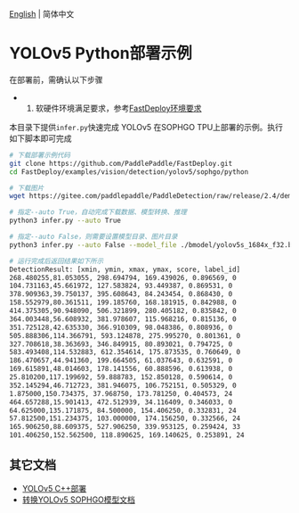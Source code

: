 [English](README.md) | 简体中文
# YOLOv5 Python部署示例

在部署前，需确认以下步骤

- 1. 软硬件环境满足要求，参考[FastDeploy环境要求](../../../../../../docs/cn/build_and_install/sophgo.md)

本目录下提供`infer.py`快速完成 YOLOv5 在SOPHGO TPU上部署的示例。执行如下脚本即可完成

```bash
# 下载部署示例代码
git clone https://github.com/PaddlePaddle/FastDeploy.git
cd FastDeploy/examples/vision/detection/yolov5/sophgo/python

# 下载图片
wget https://gitee.com/paddlepaddle/PaddleDetection/raw/release/2.4/demo/000000014439.jpg

# 指定--auto True，自动完成下载数据、模型转换、推理
python3 infer.py --auto True

# 指定--auto False，则需要设置模型目录、图片目录
python3 infer.py --auto False --model_file ./bmodel/yolov5s_1684x_f32.bmodel --image 000000014439.jpg

# 运行完成后返回结果如下所示
DetectionResult: [xmin, ymin, xmax, ymax, score, label_id]
268.480255,81.053055, 298.694794, 169.439026, 0.896569, 0
104.731163,45.661972, 127.583824, 93.449387, 0.869531, 0
378.909363,39.750137, 395.608643, 84.243454, 0.868430, 0
158.552979,80.361511, 199.185760, 168.181915, 0.842988, 0
414.375305,90.948090, 506.321899, 280.405182, 0.835842, 0
364.003448,56.608932, 381.978607, 115.968216, 0.815136, 0
351.725128,42.635330, 366.910309, 98.048386, 0.808936, 0
505.888306,114.366791, 593.124878, 275.995270, 0.801361, 0
327.708618,38.363693, 346.849915, 80.893021, 0.794725, 0
583.493408,114.532883, 612.354614, 175.873535, 0.760649, 0
186.470657,44.941360, 199.664505, 61.037643, 0.632591, 0
169.615891,48.014603, 178.141556, 60.888596, 0.613938, 0
25.810200,117.199692, 59.888783, 152.850128, 0.590614, 0
352.145294,46.712723, 381.946075, 106.752151, 0.505329, 0
1.875000,150.734375, 37.968750, 173.781250, 0.404573, 24
464.657288,15.901413, 472.512939, 34.116409, 0.346033, 0
64.625000,135.171875, 84.500000, 154.406250, 0.332831, 24
57.812500,151.234375, 103.000000, 174.156250, 0.332566, 24
165.906250,88.609375, 527.906250, 339.953125, 0.259424, 33
101.406250,152.562500, 118.890625, 169.140625, 0.253891, 24
```

## 其它文档
- [YOLOv5 C++部署](../cpp)
- [转换YOLOv5 SOPHGO模型文档](../README.md)
